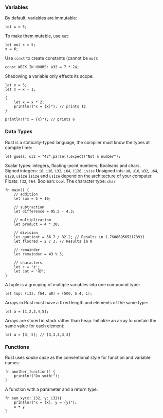 ### Variables
By default, variables are immutable:
```
let x = 5;
```
To make them mutable, use `mut`:
```
let mut x = 5;
x = 6;
```
Use `const` to create constants (cannot be `mut`):
```
const WEEK_IN_HOURS: u32 = 7 * 24;
```
Shadowing a variable only effects its scope:
```
let x = 5;
let x = x + 1;

{
    let x = x * 2;
    println!("x = {x}"); // prints 12
}

println!("x = {x}"); // prints 6
```

### Data Types
Rust is a statically-typed language, the compiler must know the types at compile time:
```
let guess: u32 = "42".parse().expect("Not a number");
```
Scalar types: integers, floating-point numbers, Booleans and chars.  
Signed integers: `i8`, `i16`, `i32`, `i64`, `i128`, `isize`
Unsigned ints:   `u8`, `u16`, `u32`, `u64`, `u128`, `usize`
`isize` and `usize` depend on the architecture of your computer. 
Floats: `f32`, `f64`.
Boolean: `bool`
The character type: `char`

```
fn main() {
    // addition
    let sum = 5 + 10;

    // subtraction
    let difference = 95.5 - 4.3;

    // multiplication
    let product = 4 * 30;

    // division
    let quotient = 56.7 / 32.2; // Results in 1.7608695652173911
    let floored = 2 / 3; // Results in 0

    // remainder
    let remainder = 43 % 5;
    
    // characters
    let c = 'z';
    let cat = '😻';
}
```
A tuple is a grouping of multiple variables into one compound type:
```
let tup: (i32, f64, u8) = (500, 6.4, 1);
```

Arrays in Rust must have a fixed length and elements of the same type:
```
let a = [1,2,3,4,5];
```
Arrays are stored in stack rather than heap. 
Initialize an array to contain the same value for each element:
```
let a = [3; 5]; // [3,3,3,3,3]
```

### Functions
Rust uses *snake case* as the conventional style for function and variable names:
```
fn another_function() {
    println!("Do smth!");
}
```
A function with a parameter and a return type:
```
fn sum_xy(x: i32, y: i32){
    println!("x = {x}, y = {y}");
    x + y
}
```

